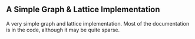 ## A Simple Graph & Lattice Implementation

A very simple graph and lattice implementation. Most of the
documentation is in the code, although it may be quite sparse.
